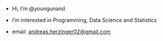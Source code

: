- Hi, I’m @youngunand

- I’m interested in Programming, Data Science and Statistics
- email: andreas.herzinger02@gmail.com

<!---
youngunand/youngunand is a ✨ special ✨ repository because its `README.md` (this file) appears on your GitHub profile.
You can click the Preview link to take a look at your changes.
--->
